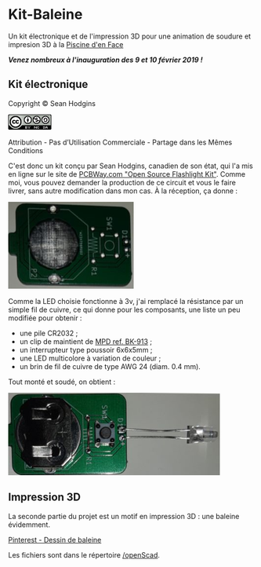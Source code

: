 # Kit-Baleine
Un kit électronique et de l'impression 3D pour une animation de soudure et impresion 3D à la [Piscine d'en Face](https://piscinedenface.fr)

***Venez nombreux à l'inauguration des 9 et 10 février 2019 !***

## Kit électronique
Copyright &copy; Sean Hodgins

![CC BY-NC-SA](/CC_BY-NC-SA_88x31.png)

Attribution - Pas d’Utilisation Commerciale - Partage dans les Mêmes Conditions 

C'est donc un kit conçu par Sean Hodgins, canadien de son état, qui l'a mis en ligne sur le site de [PCBWay.com "Open Source Flashlight Kit"](https://www.pcbway.com/project/shareproject/Open_Source_Flashlight_Kit.html). Comme moi, vous pouvez demander la production de ce circuit et vous le faire livrer, sans autre modification dans mon cas. À la réception, ça donne :

![CI-vierge](/CI-vierge.jpg)

Comme la LED choisie fonctionne à 3v, j'ai remplacé la résistance par un simple fil de cuivre, ce qui donne pour les composants, une liste un peu modifiée pour obtenir :
* une pile CR2032 ;
* un clip de maintient de [MPD ref. BK-913](http://batteryholders.com/part.php?pn=BK-913) ;
* un interrupteur type poussoir 6x6x5mm ;
* une LED multicolore à variation de couleur ;
* un brin de fil de cuivre de type AWG 24 (diam. 0.4 mm).

Tout monté et soudé, on obtient :

![CI-monté](/CI-monte.jpg)

## Impression 3D
La seconde partie du projet est un motif en impression 3D : une baleine évidemment.

[Pinterest - Dessin de baleine](https://www.pinterest.com.mx/pin/305892999670073241/)

Les fichiers sont  dans le répertoire [/openScad](/openScad/).


